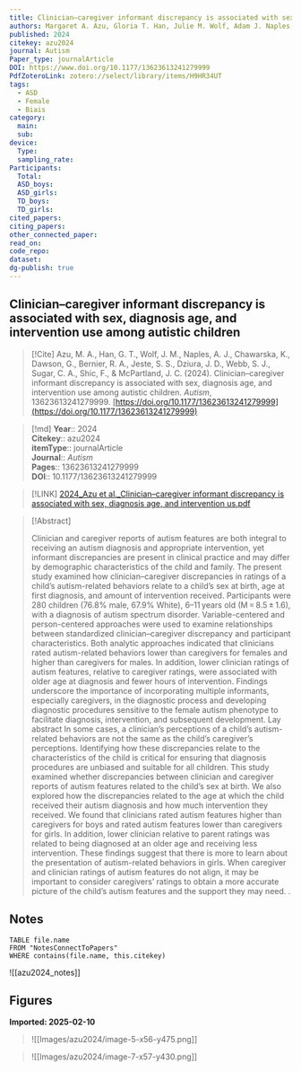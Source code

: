 ```yaml
---
title: Clinician–caregiver informant discrepancy is associated with sex, diagnosis age, and intervention use among autistic children
authors: Margaret A. Azu, Gloria T. Han, Julie M. Wolf, Adam J. Naples, Katarzyna Chawarska, Geraldine Dawson, Raphael A. Bernier, Shafali S. Jeste, James D. Dziura, Sara J. Webb, Catherine A. Sugar, Frederick Shic, James C. McPartland
published: 2024
citekey: azu2024
journal: Autism
Paper_type: journalArticle
DOI: https://www.doi.org/10.1177/13623613241279999
PdfZoteroLink: zotero://select/library/items/H9HR34UT
tags:
  - ASD
  - Female
  - Biais
category:
  main: 
  sub: 
device:
  Type: 
  sampling_rate: 
Participants:
  Total: 
  ASD_boys: 
  ASD_girls: 
  TD_boys: 
  TD_girls: 
cited_papers: 
citing_papers: 
other_connected_paper: 
read_on: 
code_repo: 
dataset: 
dg-publish: true
---
```


## Clinician–caregiver informant discrepancy is associated with sex, diagnosis age, and intervention use among autistic children

> [!Cite]
> Azu, M. A., Han, G. T., Wolf, J. M., Naples, A. J., Chawarska, K., Dawson, G., Bernier, R. A., Jeste, S. S., Dziura, J. D., Webb, S. J., Sugar, C. A., Shic, F., & McPartland, J. C. (2024). Clinician–caregiver informant discrepancy is associated with sex, diagnosis age, and intervention use among autistic children. _Autism_, 13623613241279999. [https://doi.org/10.1177/13623613241279999](https://doi.org/10.1177/13623613241279999)


>[!md]
> **Year**:: 2024   
> **Citekey**:: azu2024  
> **itemType**:: journalArticle  
> **Journal**:: *Autism*   
> **Pages**:: 13623613241279999  
> **DOI**:: 10.1177/13623613241279999    

> [!LINK] 
> [2024_Azu et al._Clinician–caregiver informant discrepancy is associated with sex, diagnosis age, and intervention us.pdf](zotero://select/library/items/Q7HJE446)

> [!Abstract]
>
> Clinician and caregiver reports of autism features are both integral to receiving an autism diagnosis and appropriate intervention, yet informant discrepancies are present in clinical practice and may differ by demographic characteristics of the child and family. The present study examined how clinician–caregiver discrepancies in ratings of a child’s autism-related behaviors relate to a child’s sex at birth, age at first diagnosis, and amount of intervention received. Participants were 280 children (76.8% male, 67.9% White), 6–11 years old (M = 8.5 ± 1.6), with a diagnosis of autism spectrum disorder. Variable-centered and person-centered approaches were used to examine relationships between standardized clinician–caregiver discrepancy and participant characteristics. Both analytic approaches indicated that clinicians rated autism-related behaviors lower than caregivers for females and higher than caregivers for males. In addition, lower clinician ratings of autism features, relative to caregiver ratings, were associated with older age at diagnosis and fewer hours of intervention. Findings underscore the importance of incorporating multiple informants, especially caregivers, in the diagnostic process and developing diagnostic procedures sensitive to the female autism phenotype to facilitate diagnosis, intervention, and subsequent development.
Lay abstract
In some cases, a clinician’s perceptions of a child’s autism-related behaviors are not the same as the child’s caregiver’s perceptions. Identifying how these discrepancies relate to the characteristics of the child is critical for ensuring that diagnosis procedures are unbiased and suitable for all children. This study examined whether discrepancies between clinician and caregiver reports of autism features related to the child’s sex at birth. We also explored how the discrepancies related to the age at which the child received their autism diagnosis and how much intervention they received. We found that clinicians rated autism features higher than caregivers for boys and rated autism features lower than caregivers for girls. In addition, lower clinician relative to parent ratings was related to being diagnosed at an older age and receiving less intervention. These findings suggest that there is more to learn about the presentation of autism-related behaviors in girls. When caregiver and clinician ratings of autism features do not align, it may be important to consider caregivers’ ratings to obtain a more accurate picture of the child’s autism features and the support they may need.
>.
> 


## Notes

```dataview 
TABLE file.name 
FROM "NotesConnectToPapers" 
WHERE contains(file.name, this.citekey)
```

![[azu2024_notes]]

## Figures

**Imported: 2025-02-10**

> ![[Images/azu2024/image-5-x56-y475.png]]

> ![[Images/azu2024/image-7-x57-y430.png]]